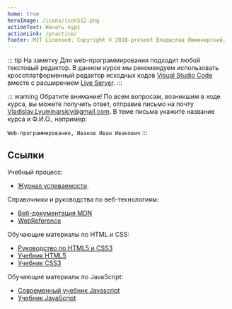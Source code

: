 ```yaml
---
home: true
heroImage: /icons/icon512.png
actionText: Начать курс
actionLink: /practice/
footer: MIT Licensed. Copyright © 2018-present Владислав Люминарский.
---
```


::: tip На заметку
Для web-программирования подходит любой текстовый редактор. В данном курсе мы рекомендуем использовать кроссплатформенный редактор исходных кодов [Visual Studio Code](https://code.visualstudio.com/) вместе с расширением [Live Server](https://marketplace.visualstudio.com/items?itemName=ritwickdey.LiveServer).
:::

::: warning Обратите внимание!
По всем вопросам, возникшим в ходе курса, вы можете получить ответ, отправив письмо на почту
<a href='mailto:Vladislav.Lyuminarskiy@gmail.com?subject=Web-программирование,%20Иванов%20Иван%20Иванович' target='_blank'>Vladislav.Lyuminarskiy@gmail.com</a>. В теме письма укажите название курса и Ф.И.О., например:

`Web-программирование, Иванов Иван Иванович`
:::

## Ссылки

Учебный процесс:

- [Журнал успеваемости](https://docs.google.com/spreadsheets/d/11zr8hoBczJjDeymf9hln2TO-HC8GdzppIweR8Ws3XRw/edit?usp=sharing).

Справочники и руководства по веб-технологиям:

- [Веб-документация MDN](https://developer.mozilla.org)
- [WebReference](https://webref.ru/)

Обучающие материалы по HTML и CSS:

- [Руководство по HTML5 и CSS3](https://metanit.com/web/html5/1.1.php)
- [Учебник HTML5](https://professorweb.ru/my/html/html5/level1/html5_index.php)
- [Учебник CSS3](https://professorweb.ru/my/css/css_theory/level1/css_index.php)

Обучающие материалы по JavaScript:

- [Современный учебник Javascript](https://learn.javascript.ru/)
- [Учебник JavaScript](https://professorweb.ru/my/javascript/js_theory/level1/javascript_index.php)